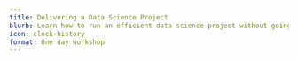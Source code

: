 ```yaml
---
title: Delivering a Data Science Project
blurb: Learn how to run an efficient data science project without going down rabbit holes or losing sight of your objectives.
icon: clock-history
format: One day workshop
---
```

